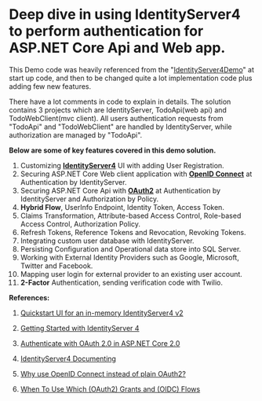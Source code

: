 # Deep dive in using IdentityServer4 to perform authentication for ASP.NET Core Api and Web app.

This Demo code was heavily referenced from the "[IdentityServer4Demo](https://github.com/fhrn71/IdentityServer4Demo)" at start up code, and then to be changed quite a lot implementation code plus adding few new features. 

There have a lot comments in code to explain in details. The solution contains 3 projects which are IdentityServer, TodoApi(web api) and TodoWebClient(mvc client). All users authentication requests from "TodoApi" and "TodoWebClient" are handled by IdentityServer, while authorization are managed by "TodoApi".


**Below are some of key features covered in this demo solution.**

1. Customizing [**IdentityServer4**](http://docs.identityserver.io/en/release/) UI with adding User Registration.
2. Securing ASP.NET Core Web client application with **[OpenID Connect](http://openid.net/connect/)** at Authentication by IdentityServer.
3. Securing ASP.NET Core Api with **[OAuth2](https://oauth.net/2/)** at Authentication by IdentityServer and Authorization by Policy.
4. **Hybrid Flow**, UserInfo Endpoint, Identity Token, Access Token.
5. Claims Transformation, Attribute-based Access Control, Role-based Access Control, Authorization Policy.
6. Refresh Tokens, Reference Tokens and Revocation, Revoking Tokens.
7. Integrating custom user database with IdentityServer.
8. Persisting Configuration and Operational data store into SQL Server.
8. Working with External Identity Providers such as Google, Microsoft, Twitter and Facebook.
9. Mapping user login for external provider to an existing user account.
10. **2-Factor** Authentication, sending verification code with Twilio.


**References:**

1. [Quickstart UI for an in-memory IdentityServer4 v2](https://github.com/IdentityServer/IdentityServer4.Quickstart.UI)

1. [Getting Started with IdentityServer 4](https://www.scottbrady91.com/Identity-Server/Getting-Started-with-IdentityServer-4)

1. [Authenticate with OAuth 2.0 in ASP.NET Core 2.0](https://www.jerriepelser.com/blog/authenticate-oauth-aspnet-core-2/)

1.  [IdentityServer4 Documenting](https://identityserver4.readthedocs.io/en/release/)
2.  [Why use OpenID Connect instead of plain OAuth2?](https://security.stackexchange.com/questions/37818/why-use-openid-connect-instead-of-plain-oauth2)

3.  [When To Use Which (OAuth2) Grants and (OIDC) Flows](https://medium.com/@robert.broeckelmann/when-to-use-which-oauth2-grants-and-oidc-flows-ec6a5c00d864)
